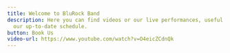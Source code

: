 ```yaml
---
title: Welcome to BluRock Band
description: Here you can find videos or our live performances, useful links and
  our up-to-date schedule.
button: Book Us
video-url: https://www.youtube.com/watch?v=O4eicZCdnQk
---
```

